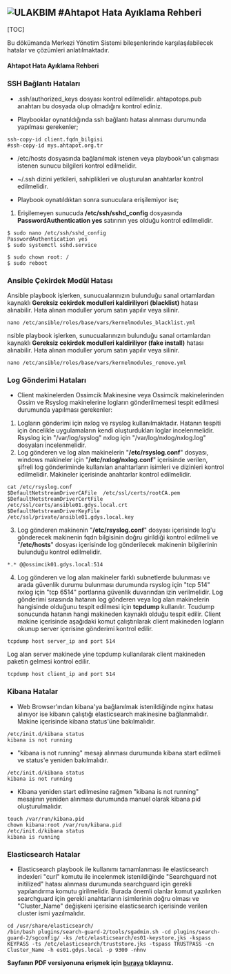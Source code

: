 ![ULAKBIM](../img/ulakbim.jpg)
#Ahtapot Hata Ayıklama Rehberi
------

[TOC]


Bu dökümanda Merkezi Yönetim Sistemi bileşenlerinde karşılaşılabilecek hatalar ve çözümleri anlatılmaktadır.

#### Ahtapot Hata Ayıklama Rehberi

### SSH Bağlantı Hataları

* .ssh/authorized_keys dosyası kontrol edilmelidir. ahtapotops.pub anahtarı bu dosyada olup olmadığını kontrol ediniz.

* Playbooklar oynatıldığında ssh bağlantı hatası alınması durumunda yapılması gerekenler;
```
ssh-copy-id client.fqdn_bilgisi 
#ssh-copy-id mys.ahtapot.org.tr
```
* /etc/hosts dosyasında bağlanılmak istenen veya playbook'un çalışması istenen sunucu bilgileri kontrol edilmelidir. 

* ~/.ssh dizini yetkileri, sahiplikleri ve oluşturulan anahtarlar kontrol edilmelidir.

* Playbook oynatıldıktan sonra sunuculara erişilemiyor ise;

 1. Erişilemeyen sunucuda **/etc/ssh/sshd_config** dosyasında **PasswordAuthentication yes** satırının yes olduğu  kontrol edilmelidir.
```
$ sudo nano /etc/ssh/sshd_config
PasswordAuthentication yes
$ sudo systemctl sshd.service
```
```
$ sudo chown root: /
$ sudo reboot
```

### Ansible Çekirdek Modül Hatası

Ansible playbook işlerken, sunucualarınızın bulunduğu sanal ortamlardan kaynaklı **Gereksiz cekirdek modulleri kaldiriliyori (blacklist)** hatası alınabilir. Hata alınan moduller yorum satırı yapılır veya silinir.

```
nano /etc/ansible/roles/base/vars/kernelmodules_blacklist.yml
```
nsible playbook işlerken, sunucualarınızın bulunduğu sanal ortamlardan kaynaklı **Gereksiz cekirdek modulleri kaldiriliyor (fake install)** hatası alınabilir. Hata alınan moduller yorum satırı yapılır veya silinir.

```
nano /etc/ansible/roles/base/vars/kernelmodules_remove.yml
```

### Log Gönderimi Hataları

* Client makinelerden Ossimcik Makinesine veya Ossimcik makinelerinden Ossim ve Rsyslog makinelerine logların gönderilmemesi tespit edilmesi durumunda yapılması gerekenler:

 1. Logların gönderimi için nxlog ve rsyslog kullanılmaktadır. Hatanın tespiti için öncelikle uygulamaların kendi oluşturdukları loglar incelenmelidir. Rsyslog için "/var/log/syslog" nxlog için "/var/log/nxlog/nxlog.log" dosyaları incelenmelidir.
 2. Log gönderen ve log alan makinelerin "**/etc/rsyslog.conf**" dosyası, windows makineler için "**/etc/nxlog/nxlog.conf**" içerisinde verilen, şifreli log gönderiminde kullanılan anahtarların isimleri ve dizinleri kontrol edilmelidir. Makineler içerisinde anahtarlar kontrol edilmelidir.

```
cat /etc/rsyslog.conf
$DefaultNetstreamDriverCAFile  /etc/ssl/certs/rootCA.pem
$DefaultNetstreamDriverCertFile /etc/ssl/certs/ansible01.gdys.local.crt
$DefaultNetstreamDriverKeyFile /etc/ssl/private/ansible01.gdys.local.key
```

 3. Log gönderen makinenin "**/etc/rsyslog.conf**" dosyası içerisinde log'u gönderecek makinenin fqdn bilgisinin doğru girildiği kontrol edilmeli ve "**/etc/hosts**" dosyası içerisinde log gönderilecek makinenin bilgilerinin bulunduğu kontrol edilmelidir.

```
*.* @@ossimcik01.gdys.local:514 
```
 
 4. Log gönderen ve log alan makineler farklı subnetlerde bulunması ve arada güvenlik durumu bulunması durumunda rsyslog için "tcp 514" nxlog için "tcp 6514" portlarına güvenlik duvarından izin verilmelidir. 
 Log gönderimi sırasında hatanın log gönderen veya log alan makinelerin hangisinde olduğunu tespit edilmesi için **tcpdump** kullanılır. Tcudump sonucunda hatanın hangi makineden kaynaklı olduğu tespit edilir.
 Client makine içerisinde aşağıdaki komut çalıştırılarak client makineden logların okunup server içerisine gönderimi kontrol edilir.
 ```
 tcpdump host server_ip and port 514
 ```
 Log alan server makinede yine tcpdump kullanılarak client makineden paketin gelmesi kontrol edilir.
 ```
 tcpdump host client_ip and port 514
 ```

### Kibana Hatalar

* Web Browser'ından kibana'ya bağlanılmak istenildiğinde nginx hatası alınıyor ise kibanın çalıştığı elasticsearch makinesine bağlanmalıdır. Makine içerisinde kibana status'üne bakılmalıdır. 
```
/etc/init.d/kibana status
kibana is not running
```
* "kibana is not running" mesajı alınması durumunda kibana start edilmeli ve status'e yeniden bakılmalıdır.  
```
/etc/init.d/kibana status
kibana is not running
```
* Kibana yeniden start edilmesine rağmen "kibana is not running" mesajının yeniden alınması durumunda manuel olarak kibana pid oluşturulmalıdır.

```
touch /var/run/kibana.pid
chown kibana:root /var/run/kibana.pid
/etc/init.d/kibana status
kibana is running
```

### Elasticsearch Hatalar

* Elasticsearch playbook ile kullanımı tamamlanması ile elasticsearch indexleri "curl" komutu ile incelenmek istenildiğinde "Searchguard not initilized" hatası alınması durumunda searchguard için gerekli yapılandırma komutu girilmelidir. Burada önemli olanlar komut yazılırken searchguard için gerekli anahtarların isimlerinin doğru olması ve "Cluster_Name" değişkeni içerisine elasticsearch içerisinde verilen cluster ismi yazılmalıdır.
```
cd /usr/share/elasticsearch/
/bin/bash plugins/search-guard-2/tools/sgadmin.sh -cd plugins/search-guard-2/sgconfig/ -ks /etc/elasticsearch/es01-keystore.jks -kspass KEYPASS -ts /etc/elasticsearch/truststore.jks -tspass TRUSTPASS -cn Cluster_Name -h es01.gdys.local -p 9300 -nhnv
```

**Sayfanın PDF versiyonuna erişmek için [buraya](hataayiklama.pdf) tıklayınız.**

